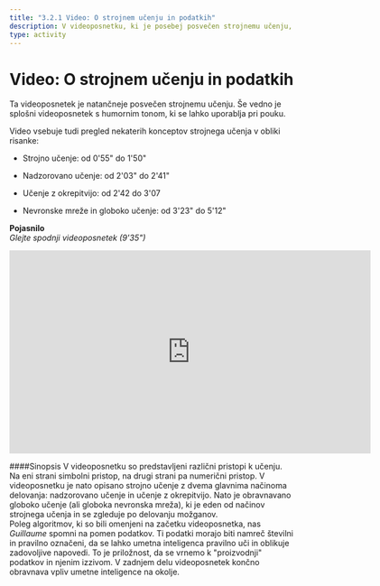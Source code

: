 ```yaml
---
title: "3.2.1 Video: O strojnem učenju in podatkih"
description: V videoposnetku, ki je posebej posvečen strojnemu učenju, so poudarjeni nadzorovano in okrepljeno učenje, nevronske mreže in globoko učenje.  
type: activity
---
```

# Video: O strojnem učenju in podatkih
Ta videoposnetek je natančneje posvečen strojnemu učenju. Še vedno je splošni videoposnetek s humornim tonom, ki se lahko uporablja pri pouku.

Video vsebuje tudi pregled nekaterih konceptov strojnega učenja v obliki risanke:

- Strojno učenje: od 0'55" do 1'50"

- Nadzorovano učenje: od 2'03" do 2'41"

- Učenje z okrepitvijo: od 2'42 do 3'07

- Nevronske mreže in globoko učenje: od 3'23" do 5'12"

**Pojasnilo**  
_Glejte spodnji videoposnetek (9'35")_

<center><iframe width="640" height="360" src="https://www.youtube.com/embed/XD6fvv7ldA8?rel=0&showinfo=0&cc_load_policy=1&hl=en&modestbranding=1" frameborder="0" allowfullscreen></iframe></center>

####Sinopsis
V videoposnetku so predstavljeni različni pristopi k učenju. Na eni strani simbolni pristop, na drugi strani pa numerični pristop.
V videoposnetku je nato opisano strojno učenje z dvema glavnima načinoma delovanja: nadzorovano učenje in učenje z okrepitvijo. Nato je obravnavano globoko učenje (ali globoka nevronska mreža), ki je eden od načinov strojnega učenja in se zgleduje po delovanju možganov.  
Poleg algoritmov, ki so bili omenjeni na začetku videoposnetka, nas _Guillaume_ spomni na pomen podatkov. Ti podatki morajo biti namreč številni in pravilno označeni, da se lahko umetna inteligenca pravilno uči in oblikuje zadovoljive napovedi. To je priložnost, da se vrnemo k "proizvodnji" podatkov in njenim izzivom.
V zadnjem delu videoposnetek končno obravnava vpliv umetne inteligence na okolje.
